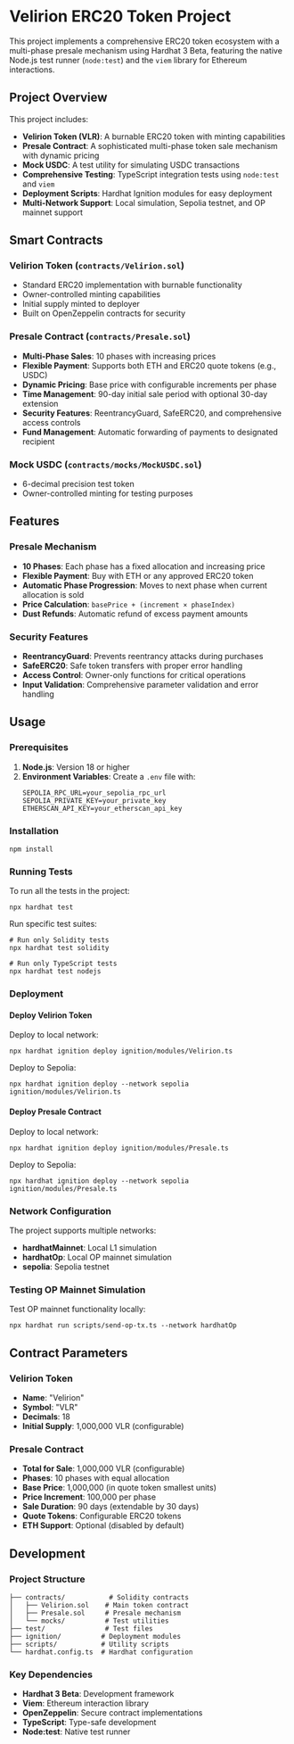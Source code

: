 # Velirion ERC20 Token Project

This project implements a comprehensive ERC20 token ecosystem with a multi-phase presale mechanism using Hardhat 3 Beta, featuring the native Node.js test runner (`node:test`) and the `viem` library for Ethereum interactions.

## Project Overview

This project includes:

- **Velirion Token (VLR)**: A burnable ERC20 token with minting capabilities
- **Presale Contract**: A sophisticated multi-phase token sale mechanism with dynamic pricing
- **Mock USDC**: A test utility for simulating USDC transactions
- **Comprehensive Testing**: TypeScript integration tests using `node:test` and `viem`
- **Deployment Scripts**: Hardhat Ignition modules for easy deployment
- **Multi-Network Support**: Local simulation, Sepolia testnet, and OP mainnet support

## Smart Contracts

### Velirion Token (`contracts/Velirion.sol`)
- Standard ERC20 implementation with burnable functionality
- Owner-controlled minting capabilities
- Initial supply minted to deployer
- Built on OpenZeppelin contracts for security

### Presale Contract (`contracts/Presale.sol`)
- **Multi-Phase Sales**: 10 phases with increasing prices
- **Flexible Payment**: Supports both ETH and ERC20 quote tokens (e.g., USDC)
- **Dynamic Pricing**: Base price with configurable increments per phase
- **Time Management**: 90-day initial sale period with optional 30-day extension
- **Security Features**: ReentrancyGuard, SafeERC20, and comprehensive access controls
- **Fund Management**: Automatic forwarding of payments to designated recipient

### Mock USDC (`contracts/mocks/MockUSDC.sol`)
- 6-decimal precision test token
- Owner-controlled minting for testing purposes

## Features

### Presale Mechanism
- **10 Phases**: Each phase has a fixed allocation and increasing price
- **Flexible Payment**: Buy with ETH or any approved ERC20 token
- **Automatic Phase Progression**: Moves to next phase when current allocation is sold
- **Price Calculation**: `basePrice + (increment × phaseIndex)`
- **Dust Refunds**: Automatic refund of excess payment amounts

### Security Features
- **ReentrancyGuard**: Prevents reentrancy attacks during purchases
- **SafeERC20**: Safe token transfers with proper error handling
- **Access Control**: Owner-only functions for critical operations
- **Input Validation**: Comprehensive parameter validation and error handling

## Usage

### Prerequisites

1. **Node.js**: Version 18 or higher
2. **Environment Variables**: Create a `.env` file with:
   ```
   SEPOLIA_RPC_URL=your_sepolia_rpc_url
   SEPOLIA_PRIVATE_KEY=your_private_key
   ETHERSCAN_API_KEY=your_etherscan_api_key
   ```

### Installation

```shell
npm install
```

### Running Tests

To run all the tests in the project:

```shell
npx hardhat test
```

Run specific test suites:

```shell
# Run only Solidity tests
npx hardhat test solidity

# Run only TypeScript tests
npx hardhat test nodejs
```

### Deployment

#### Deploy Velirion Token

Deploy to local network:
```shell
npx hardhat ignition deploy ignition/modules/Velirion.ts
```

Deploy to Sepolia:
```shell
npx hardhat ignition deploy --network sepolia ignition/modules/Velirion.ts
```

#### Deploy Presale Contract

Deploy to local network:
```shell
npx hardhat ignition deploy ignition/modules/Presale.ts
```

Deploy to Sepolia:
```shell
npx hardhat ignition deploy --network sepolia ignition/modules/Presale.ts
```

### Network Configuration

The project supports multiple networks:

- **hardhatMainnet**: Local L1 simulation
- **hardhatOp**: Local OP mainnet simulation  
- **sepolia**: Sepolia testnet

### Testing OP Mainnet Simulation

Test OP mainnet functionality locally:

```shell
npx hardhat run scripts/send-op-tx.ts --network hardhatOp
```

## Contract Parameters

### Velirion Token
- **Name**: "Velirion"
- **Symbol**: "VLR" 
- **Decimals**: 18
- **Initial Supply**: 1,000,000 VLR (configurable)

### Presale Contract
- **Total for Sale**: 1,000,000 VLR (configurable)
- **Phases**: 10 phases with equal allocation
- **Base Price**: 1,000,000 (in quote token smallest units)
- **Price Increment**: 100,000 per phase
- **Sale Duration**: 90 days (extendable by 30 days)
- **Quote Tokens**: Configurable ERC20 tokens
- **ETH Support**: Optional (disabled by default)

## Development

### Project Structure
```
├── contracts/           # Solidity contracts
│   ├── Velirion.sol    # Main token contract
│   ├── Presale.sol     # Presale mechanism
│   └── mocks/          # Test utilities
├── test/               # Test files
├── ignition/          # Deployment modules
├── scripts/           # Utility scripts
└── hardhat.config.ts  # Hardhat configuration
```

### Key Dependencies
- **Hardhat 3 Beta**: Development framework
- **Viem**: Ethereum interaction library
- **OpenZeppelin**: Secure contract implementations
- **TypeScript**: Type-safe development
- **Node:test**: Native test runner
